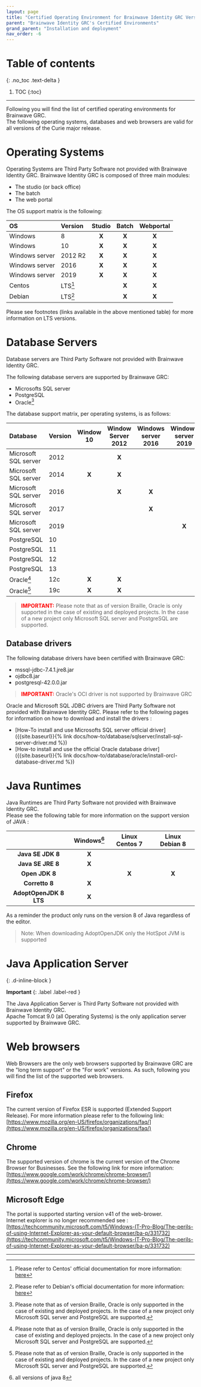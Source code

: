 ```yaml
---
layout: page
title: "Certified Operating Environment for Brainwave Identity GRC Version Curie"
parent: "Brainwave Identity GRC's Certified Environments"
grand_parent: "Installation and deployment"
nav_order: -6
---
```


# Table of contents
{: .no_toc .text-delta }

1. TOC
{:toc}
---

Following you will find the list of certified operating environments for Brainwave GRC.    
The following operating systems, databases and web browsers are valid for all versions of the Curie major release.  

# Operating Systems  

Operating Systems are Third Party Software not provided with Brainwave Identity GRC.
Brainwave Identity GRC is composed of three main modules:

- The studio (or back office)
- The batch  
- The web portal  

The OS support matrix is the following:

| **OS**         | **Version**     | **Studio** | **Batch** | **Webportal** |
|:---------------|:----------------|:----------:|:---------:|:-------------:|
| Windows        | 8               |   **X**    |   **X**   |     **X**     |
| Windows        | 10              |   **X**    |   **X**   |     **X**     |
| Windows server | 2012 R2         |   **X**    |   **X**   |     **X**     |
| Windows server | 2016            |   **X**    |   **X**   |     **X**     |
| Windows server | 2019            |   **X**    |   **X**   |     **X**     |
| Centos         | LTS[^centosLTS] |            |   **X**   |     **X**     |
| Debian         | LTS[^debianLTS] |            |   **X**   |     **X**     |

Please see footnotes (links available in the above mentioned table) for more information on LTS versions. 

# Database Servers

Database servers are Third Party Software not provided with Brainwave Identity GRC.   

The following database servers are supported by Brainwave GRC:    

- Microsofts SQL server
- PostgreSQL
- Oracle[^1]

The database support matrix, per operating systems, is as follows:   

| **Database**         | **Version** | **Window 10** | **Window Server 2012** | **Windows server 2016** | **Windows server 2019** | **CentOS 7** | **Debian 8** |
|:---------------------|:------------|:-------------:|:----------------------:|:-----------------------:|:-----------------------:|:------------:|:------------:|
| Microsoft SQL server | 2012        |               |         **X**          |                         |                         |              |              |
| Microsoft SQL server | 2014        |     **X**     |         **X**          |                         |                         |              |              |
| Microsoft SQL server | 2016        |               |         **X**          |          **X**          |                         |              |              |
| Microsoft SQL server | 2017        |               |                        |          **X**          |                         |              |              |
| Microsoft SQL server | 2019        |               |                        |                         |          **X**          |              |              |
| PostgreSQL           | 10          |               |                        |                         |                         |    **X**     |    **X**     |
| PostgreSQL           | 11          |               |                        |                         |                         |    **X**     |    **X**     |
| PostgreSQL           | 12          |               |                        |                         |                         |    **X**     |    **X**     |
| PostgreSQL           | 13          |               |                        |                         |                         |    **X**     |    **X**     |
| Oracle[^1]           | 12c         |     **X**     |         **X**          |                         |                         |    **X**     |              |
| Oracle[^1]           | 19c         |     **X**     |         **X**          |                         |                         |    **X**     |              |


> <span style="color:red">**IMPORTANT:**</span> Please note that as of version Braille, Oracle is only supported in the case of existing and deployed projects. In the case of a new project only Microsoft SQL server and PostgreSQL are supported.

## Database drivers  

The following database drivers have been certified with Brainwave GRC:    

- mssql-jdbc-7.4.1.jre8.jar
- ojdbc8.jar
- postgresql-42.0.0.jar

> <span style="color:red">**IMPORTANT:**</span> Oracle's OCI driver is not supported by Brainwave GRC

Oracle and Microsoft SQL JDBC drivers are Third Party Software not provided with Brainwave Identity GRC.
Please refer to the following pages for information on how to download and install the drivers :
- [How-To install and use Microsofts SQL server official driver]({{site.baseurl}}{% link docs/how-to/database/sqlserver/install-sql-server-driver.md %})
- [How-to install and use the official Oracle database driver]({{site.baseurl}}{% link docs/how-to/database/oracle/install-orcl-database-driver.md %})

# Java Runtimes  

Java Runtimes are Third Party Software not provided with Brainwave Identity GRC.   
Please see the following table for more information on the support version of JAVA :    

|                        | **Windows**[^2] | **Linux  Centos 7** | **Linux  Debian 8** |
|:----------------------:|:---------------:|:-------------------:|:-------------------:|
|   **Java SE JDK 8**    |      **X**      |                     |                     |
|   **Java SE JRE 8**    |      **X**      |                     |                     |
|     **Open JDK 8**     |                 |        **X**        |        **X**        |
|     **Corretto 8**     |      **X**      |                     |                     |
| **AdoptOpenJDK 8 LTS** |      **X**      |                     |                     |

As a reminder the product only runs on the version 8 of Java regardless of the editor.

> Note: When downloading AdoptOpenJDK only the HotSpot JVM is supported 

# Java Application Server
{: .d-inline-block }

**Important**
{: .label .label-red }

The Java Application Server is Third Party Software not provided with Brainwave Identity GRC.  
Apache Tomcat 9.0 (all Operating Systems) is the only application server supported by Brainwave GRC.    

# Web browsers

Web Browsers are the only web browsers supported by Brainwave GRC are the "long term support" or the "For work" versions. As such, following you will find the list of the supported web browsers.   

## Firefox

The current version of Firefox ESR is supported (Extended Support Release). For more information please refer to the following link:    
[https://www.mozilla.org/en-US/firefox/organizations/faq/](https://www.mozilla.org/en-US/firefox/organizations/faq/)  

## Chrome

The supported version of chrome is the current version of the Chrome Browser for Businesses. See the following link for more information:   
[https://www.google.com/work/chrome/chrome-browser/](https://www.google.com/work/chrome/chrome-browser/)

## Microsoft Edge

The portal is supported starting version v41 of the web-brower.   
Internet explorer is no longer recommended see : [https://techcommunity.microsoft.com/t5/Windows-IT-Pro-Blog/The-perils-of-using-Internet-Explorer-as-your-default-browser/ba-p/331732](https://techcommunity.microsoft.com/t5/Windows-IT-Pro-Blog/The-perils-of-using-Internet-Explorer-as-your-default-browser/ba-p/331732)

---

[^1]: Please note that as of version Braille, Oracle is only supported in the case of existing and deployed projects. In the case of a new project only Microsoft SQL server and PostgreSQL are supported.

[^2]: all versions of java 8 

[^debianLTS]: Please refer to Debian's official documentation for more information: [here](https://wiki.debian.org/LTS)

[^centosLTS]: Please refer to Centos' official documentation for more information: [here](https://endoflife.date/centos)
